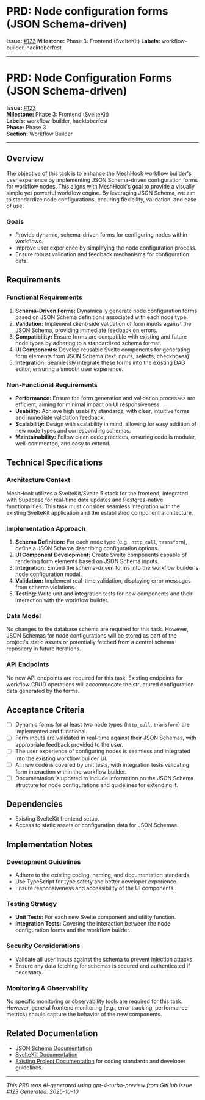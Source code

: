 # PRD: Node configuration forms (JSON Schema-driven)

**Issue:** [#123](https://github.com/profullstack/meshhook/issues/123)
**Milestone:** Phase 3: Frontend (SvelteKit)
**Labels:** workflow-builder, hacktoberfest

---

# PRD: Node Configuration Forms (JSON Schema-driven)

**Issue:** [#123](https://github.com/profullstack/meshhook/issues/123)  
**Milestone:** Phase 3: Frontend (SvelteKit)  
**Labels:** workflow-builder, hacktoberfest  
**Phase:** Phase 3  
**Section:** Workflow Builder  

---

## Overview

The objective of this task is to enhance the MeshHook workflow builder's user experience by implementing JSON Schema-driven configuration forms for workflow nodes. This aligns with MeshHook's goal to provide a visually simple yet powerful workflow engine. By leveraging JSON Schema, we aim to standardize node configurations, ensuring flexibility, validation, and ease of use.

### Goals

- Provide dynamic, schema-driven forms for configuring nodes within workflows.
- Improve user experience by simplifying the node configuration process.
- Ensure robust validation and feedback mechanisms for configuration data.

## Requirements

### Functional Requirements

1. **Schema-Driven Forms:** Dynamically generate node configuration forms based on JSON Schema definitions associated with each node type.
2. **Validation:** Implement client-side validation of form inputs against the JSON Schema, providing immediate feedback on errors.
3. **Compatibility:** Ensure forms are compatible with existing and future node types by adhering to a standardized schema format.
4. **UI Components:** Develop reusable Svelte components for generating form elements from JSON Schema (text inputs, selects, checkboxes).
5. **Integration:** Seamlessly integrate these forms into the existing DAG editor, ensuring a smooth user experience.

### Non-Functional Requirements

- **Performance:** Ensure the form generation and validation processes are efficient, aiming for minimal impact on UI responsiveness.
- **Usability:** Achieve high usability standards, with clear, intuitive forms and immediate validation feedback.
- **Scalability:** Design with scalability in mind, allowing for easy addition of new node types and corresponding schemas.
- **Maintainability:** Follow clean code practices, ensuring code is modular, well-commented, and easy to extend.

## Technical Specifications

### Architecture Context

MeshHook utilizes a SvelteKit/Svelte 5 stack for the frontend, integrated with Supabase for real-time data updates and Postgres-native functionalities. This task must consider seamless integration with the existing SvelteKit application and the established component architecture.

### Implementation Approach

1. **Schema Definition:** For each node type (e.g., `http_call`, `transform`), define a JSON Schema describing configuration options.
2. **UI Component Development:** Create Svelte components capable of rendering form elements based on JSON Schema inputs.
3. **Integration:** Embed the schema-driven forms into the workflow builder's node configuration modal.
4. **Validation:** Implement real-time validation, displaying error messages from schema violations.
5. **Testing:** Write unit and integration tests for new components and their interaction with the workflow builder.

### Data Model

No changes to the database schema are required for this task. However, JSON Schemas for node configurations will be stored as part of the project's static assets or potentially fetched from a central schema repository in future iterations.

### API Endpoints

No new API endpoints are required for this task. Existing endpoints for workflow CRUD operations will accommodate the structured configuration data generated by the forms.

## Acceptance Criteria

- [ ] Dynamic forms for at least two node types (`http_call`, `transform`) are implemented and functional.
- [ ] Form inputs are validated in real-time against their JSON Schemas, with appropriate feedback provided to the user.
- [ ] The user experience of configuring nodes is seamless and integrated into the existing workflow builder UI.
- [ ] All new code is covered by unit tests, with integration tests validating form interaction within the workflow builder.
- [ ] Documentation is updated to include information on the JSON Schema structure for node configurations and guidelines for extending it.

## Dependencies

- Existing SvelteKit frontend setup.
- Access to static assets or configuration data for JSON Schemas.

## Implementation Notes

### Development Guidelines

- Adhere to the existing coding, naming, and documentation standards.
- Use TypeScript for type safety and better developer experience.
- Ensure responsiveness and accessibility of the UI components.

### Testing Strategy

- **Unit Tests:** For each new Svelte component and utility function.
- **Integration Tests:** Covering the interaction between the node configuration forms and the workflow builder.

### Security Considerations

- Validate all user inputs against the schema to prevent injection attacks.
- Ensure any data fetching for schemas is secured and authenticated if necessary.

### Monitoring & Observability

No specific monitoring or observability tools are required for this task. However, general frontend monitoring (e.g., error tracking, performance metrics) should capture the behavior of the new components.

## Related Documentation

- [JSON Schema Documentation](https://json-schema.org/)
- [SvelteKit Documentation](https://kit.svelte.dev/docs)
- [Existing Project Documentation](https://github.com/profullstack/meshhook) for coding standards and developer guidelines.

---

*This PRD was AI-generated using gpt-4-turbo-preview from GitHub issue #123*
*Generated: 2025-10-10*

